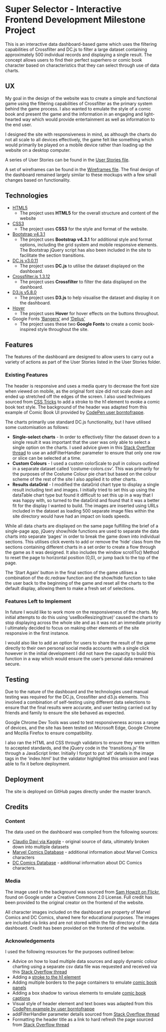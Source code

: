 # Super Selector - Interactive Frontend Development Milestone Project

This is an interactive data dashboard-based game which uses the filtering capabilities of Crossfilter and DC.js to filter a large dataset containing approximately 500 individual records and displaying a single result. The concept allows users to find their perfect superhero or comic book character based on characteristics that they can select through use of data charts.

## UX

My goal in the design of the website was to create a simple and functional game using the filtering capabilities of Crossfilter as the primary system behind the game process. I also wanted to emulate the style of a comic book and present the game and the information in an engaging and light-hearted way which would provide entertainment as well as information to the end user.

I designed the site with responsiveness in mind, as although the charts do not all scale to all devices effectively, the game felt like something which would primarily be played on a mobile device rather than loading up the website on a desktop computer.

A series of User Stories can be found in the [User Stories file](/docs/user-stories.md).

A set of wireframes can be found in the [Wireframes file](/doc.Wireframes.pdf). The final design of the dashboard remained largely similar to these mockups with a few small changes based on functionality.

## Technologies

- [HTML5](https://developer.mozilla.org/en-US/docs/Web/Guide/HTML/HTML5)
    * The project uses **HTML5** for the overall structure and content of the website
- [CSS3](https://developer.mozilla.org/en-US/docs/Web/CSS/CSS3)
    * The project uses **CSS3** for the style and format of the website.
- [Bootstrap v4.3.1](https://getbootstrap.com/docs/4.3/getting-started/introduction/)
    * The project uses **Bootstrap v4.3.1** for additional style and format options, including the grid system and mobile responsive elements. The Bootstrap jQuery script has also been included in the site to facilitate the section transitions.
- [DC.js v3.0.11](https://dc-js.github.io/dc.js/)
    * The project uses **DC.js** to utilise the dataset displayed on the dashboard.
- [Crossfilter.js 1.3.12](http://crossfilter.github.io/crossfilter/)
    * The project uses **Crossfilter** to filter the data displayed on the dashboard.
- [D3.js v5.8.0](https://d3js.org/)
    * The project uses **D3.js** to help visualise the dataset and display it on the dashboard.
- [Hover](http://ianlunn.github.io/Hover/)
    * The project uses **Hover** for hover effects on the buttons throughout.
- Google Fonts [‘Bangers’](https://fonts.google.com/specimen/Bangers) and [‘Delius’](https://fonts.google.com/specimen/Delius)
    * The project uses these two **Google Fonts** to create a comic book-inspired style throughout the site.

## Features

The features of the dashboard are designed to allow users to carry out a variety of actions as part of the User Stories listed in the User Stories folder.

### Existing Features

The header is responsive and uses a media query to decrease the font size when viewed on mobile, as the original font size did not scale down and ended up stretched off the edges of the screen. I also used techniques sourced from [CSS Tricks](https://css-tricks.com/adding-stroke-to-web-text/) to add a stroke to the h1 element to evoke a comic book text style. The background of the header was adapted from this example of Comic Book UI provided by [CodePen user borntofrappe](https://codepen.io/borntofrappe/pen/GeXMgm).

The charts primarily use standard DC.js functionality, but I have utilised some customisation as follows:

- **Single-select charts** - In order to effectively filter the dataset down to a single result it was important that the user was only able to select a single option on the charts. I used advice given in this [Stack Overflow thread](https://stackoverflow.com/questions/33602608/rowchart-select-only-a-single-bar-in-dc-js-crossfilter) to use an addFilterHandler parameter to ensure that only one row or slice can be selected at a time.
- **Custom Colours** - I used a custom colorScale to pull in colours outlined in a separate dataset called ‘costume-colors.csv’. This was primarily for the purposes of the Costume Colour pie chart but based on the colour scheme of the rest of the site I also applied it to other charts.
- **Results dataGrid** - I modified the dataGrid chart type to display a single result including text and images. I initially tried to set this up using the dataTable chart type but found it difficult to set this up in a way that I was happy with, so turned to the dataGrid and found that it was a better fit for the display I wanted to build. The images are inserted using URLs included in the dataset as loading 500 separate image files within the site directory would have had an impact on loads speeds.

While all data charts are displayed on the same page fulfilling the brief of a single-page app, jQuery show/hide functions are used to separate the data charts into separate ‘pages’ in order to break the game down into individual sections. This utilises click events to add or remove the ‘hide’ class from the sections containing different charts in a set order to create a flow through the game as it was designed. It also includes the window scrollTo() Method to reset the page to horizontal position (0,0), or jump back to the top of the page.

The ‘Start Again’ button in the final section of the game utilises a combination of the dc.redraw function and the show/hide function to take the user back to the beginning of the game and reset all the charts to the default display, allowing them to make a fresh set of selections.

### Features Left to Implement

In future I would like to work more on the responsiveness of the charts. My initial attempts to do this using ‘useBoxResizing(true)’ caused the charts to stop displaying across the whole site and as it was not an immediate priority I ultimately decided to focus on making other elements of the site responsive in the first instance.

I would also like to add an option for users to share the result of the game directly to their own personal social media accounts with a single click however in the initial development I did not have the capacity to build this function in a way which would ensure the user’s personal data remained secure.

## Testing

Due to the nature of the dashboard and the technologies used manual testing was required for the DC.js, Crossfilter and d3.js elements. This involved a combination of self-testing using different data selections to ensure that the final results were accurate, and user testing carried out by friends and family to ensure the site behaved as expected.

Google Chrome Dev Tools was used to test responsiveness across a range of devices, and the site has been tested on Microsoft Edge, Google Chrome and Mozilla Firefox to ensure compatibility.

I also ran the HTML and CSS through validators to ensure they were written to accepted standards, and the jQuery code in the 'transitions.js' file through a JavaScript linter. Initially I forgot to put ‘alt’ details in the image tags in the 'index.html' but the validator highlighted this omission and I was able to fix it before deployment.

## Deployment

The site is deployed on GitHub pages directly under the master branch.

## Credits

### Content

The data used on the dashboard was compiled from the following sources:

- [Claudio Davi via Kaggle](https://www.kaggle.com/claudiodavi/superhero-set#heroes_information.csv) - original source of data, ultimately broken down into multiple datasets
- [Marvel Comics Database](https://marvel.wikia.com/wiki/Marvel_Database) - additional information about Marvel Comics characters
- [DC Comics Database](https://dc.wikia.com/wiki/Main_Page) - additional information about DC Comics characters.

### Media

The image used in the background was sourced from [Sam Howzit on Flickr](https://www.flickr.com/photos/aloha75/8015843393), found on Google under a Creative Commons 2.0 License. Full credit has been provided to the original creator on the frontend of the website.

All character images included on the dashboard are property of Marvel Comics and DC Comics, shared here for educational purposes. The images are included via links and are not stored within the file directory of the data dashboard. Credit has been provided on the frontend of the website.

### Acknowledgements

I used the following resources for the purposes outlined below:

- Advice on how to load multiple data sources and apply dynamic colour charting using a separate csv data file was requested and received via this [Stack Overflow thread](https://stackoverflow.com/questions/54064463/dynamic-colors-in-dc-charts/54362312#54362312)
- Adding a [stroke to the h1 element](https://css-tricks.com/adding-stroke-to-web-text/)
- Adding multiple borders to the page containers to emulate [comic book panels](https://css-tricks.com/snippets/css/multiple-borders/)
- Adding a box shadow to various elements to emulate [comic book captions](https://css-tricks.com/snippets/css/css-box-shadow/)
- Visual style of header element and text boxes was adapted from this [CodePen example by user borntofrappe](https://codepen.io/borntofrappe/pen/GeXMgm)
- addFilterHandler parameter details sourced from [Stack Overflow thread](https://stackoverflow.com/questions/33602608/rowchart-select-only-a-single-bar-in-dc-js-crossfilter)
- Formatting the header title as a link to hard refresh the page sourced from [Stack Overflow thread](https://stackoverflow.com/questions/8174282/link-to-reload-current-page)
